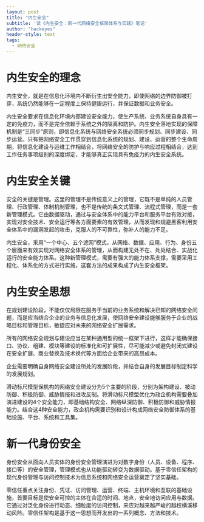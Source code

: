 ```yaml
---
layout: post
title: "内生安全"
subtitle: '读《内生安全：新一代网络安全框架体系与实践》笔记'
author: "hackeyes"
header-style: text
tags:
  - 网络安全
---
```




# 内生安全的理念

​        内生安全，就是在信息化环境内不断衍生出安全能力，即使网络的边界防御被打穿，系统仍然能够在一定程度上保持健康运行，并保证数据和业务安全。

​        内生安全要求在信息化环境内部建设安全能力，使生产系统、业务系统自身具有一定的免疫力，而不是完全依赖于系统之外的隔离和防护。内生安全落地实现的保障机制是“三同步”原则，即信息化系统与网络安全系统必须同步规划、同步建设、同步运营。只有把网络安全工作贯穿到信息化系统的规划、建设、运营的整个生命周期，将信息化建设与运维工作相结合，将网络安全的防护与响应过程相结合，达到工作任务事项级别的深度绑定，才能够真正实现具有免疫力的内生安全系统。

# 内生安全关键

​        安全的关键是管理。这里的管理不是传统意义上的管理，它既不是单纯的人员管理、行政管理、体制机制管理，也不是传统的条文式管理、流程式管理，而是一套新管理模式。它由数据驱动，通过与安全体系中的能力平台和服务平台有效对接，实现对安全技术、安全运行等各方面要素的有效管理，从而发现和规避黑客利用安全体系中的漏洞发起的攻击，克服人的不可靠性，弥补人的能力不足。

​        内生安全，采用“一个中心、五个滤网”模式，从网络、数据、应用、行为、身份五个层面来有效实现对网络安全体系的管理，从而构建无处不在、处处结合、实战化运行的安全能力体系。这种新管理模式，需要有强大的能力体系支撑，需要采用工程化、体系化的方式进行实施，这套方法的成果构成了内生安全框架。

# 内生安全思想

​        在规划建设阶段，不能仅仅局限在服务于当前的业务系统和解决已知的网络安全问题，而是应当结合企业的业务与信息化发展，使网络安全建设能够服务于企业的战略目标和管理目标，敏捷应对未来的网络安全扩展需求。

​        所有的网络安全规划与建设应当在某种通用型的统一框架下进行，这样才能确保接口、协议、组建、模块等建设的标准化和可扩展性，尽可能减少或避免封闭式建设在安全扩展、商业替换及技术换代等方面给企业带来的高昂成本。

​        企业需要明确自身网络安全建设所处的发展阶段，并结合自身的发展目标制定科学的发展规划。

​        滑动标尺模型保机构的网络安全建设分为5个主要的阶段，分别为架构建设、被动防御、积极防御、威胁情报和进攻反制。将滑动标尺模型优化为政企机构需要叠加演进建设的4个安全能力，即基础结构安全、网络纵深防御、积极防御和威胁情报能力。结合这4种安全能力，政企机构需要识别和设计构成网络安全防御体系的基础设施、平台、系统和工具集。

# 新一代身份安全

​        身份安全从面向人员实体的身份安全管理演进为对数字身份（人员、设备、程序、接口等）的安全管理，管理模式也从功能驱动转变为数据驱动。基于零信任架构的现代身份管理与访问控制技术为信息系统和网络安全运营奠定了坚实基础。

​        零信任重点关注身份、凭证、访问管理、运营、终端、主机环境和互联的基础设施，首要目标是使安全可控的主体在合适的时间、地点，安全地访问应用与数据。它通过对泛化身份进行动态、细粒度的访问控制，来应对越来越严峻的越权横溪移动风险。零信任架构是基于这一思想而开发出的一系列概念、方法和技术。



